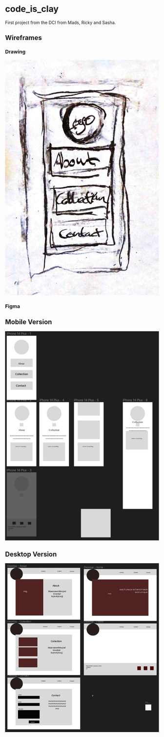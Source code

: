 # code_is_clay
First project from the DCI from Mads, Ricky and Sasha.

## Wireframes 

### Drawing 

![first sketch](./img/Sketch1(1).jpg/)

### Figma

## Mobile Version

![figma mobile](./img/figma_mobile.jpg)

## Desktop Version

![figma Desktop](./img/figma_desktop.jpg)

